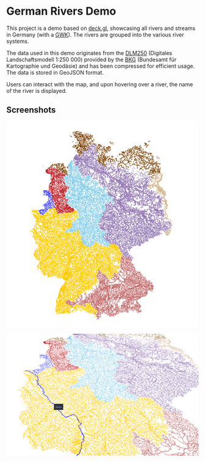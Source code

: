 # German Rivers Demo

This project is a demo based on [deck.gl](https://deck.gl/), showcasing all rivers and streams in Germany (with a [GWK](https://en.wikipedia.org/wiki/Gew%C3%A4sserkennzahl)). The rivers are grouped into the various river systems. 

The data used in this demo originates from the [DLM250](https://gdz.bkg.bund.de/index.php/default/digitales-landschaftsmodell-1-250-000-ebenen-dlm250-ebenen.html) (Digitales Landschaftsmodell 1:250 000) provided by the [BKG](https://www.bkg.bund.de) (Bundesamt für Kartographie und Geodäsie) and has been compressed for efficient usage. The data is stored in GeoJSON format.

Users can interact with the map, and upon hovering over a river, the name of the river is displayed.

## Screenshots

![Screenshot 1](resources/FullMap.PNG)

![Screenshot 2](resources/Selection.PNG)
